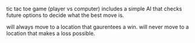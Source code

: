 tic tac toe game (player vs computer)
includes a simple AI that checks future options to decide what the best move is.

will always move to a location that gaurentees a win.
will never move to a location that makes a loss possible.
